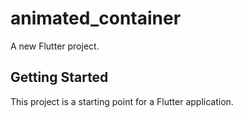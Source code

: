 # animated_container

A new Flutter project.

## Getting Started

This project is a starting point for a Flutter application.



